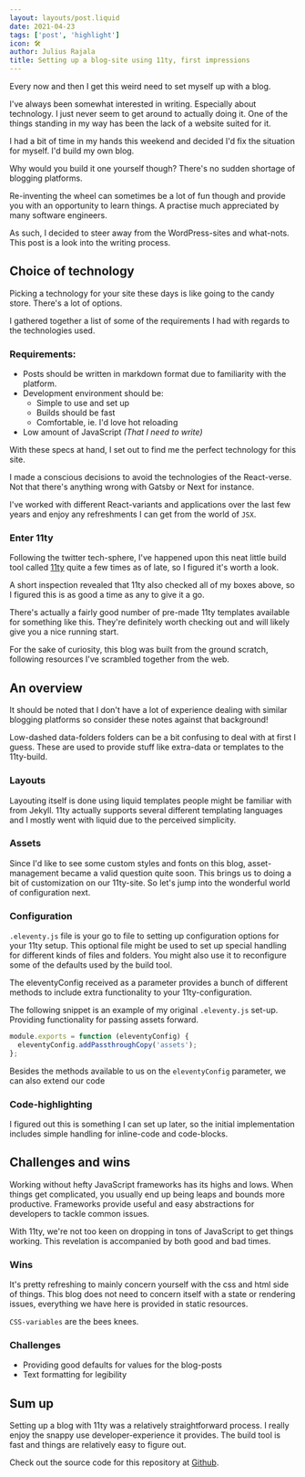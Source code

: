 ```yaml
---
layout: layouts/post.liquid
date: 2021-04-23
tags: ['post', 'highlight']
icon: 🛠
author: Julius Rajala
title: Setting up a blog-site using 11ty, first impressions
---
```



Every now and then I get this weird need to set myself up with a blog.

I've always been somewhat interested in writing. Especially about technology. I just never seem to get around to actually doing it. One of the things standing in my way has been the lack of a website suited for it.

I had a bit of time in my hands this weekend and decided I'd fix the situation for myself. I'd build my own blog.

Why would you build it one yourself though? There's no sudden shortage of blogging platforms.

Re-inventing the wheel can sometimes be a lot of fun though and provide you with an opportunity to learn things. A practise much appreciated by many software engineers.

As such, I decided to steer away from the WordPress-sites and what-nots. This post is a look into the writing process.

## Choice of technology

Picking a technology for your site these days is like going to the candy store. There's a lot of options.

I gathered together a list of some of the requirements I had with regards to the technologies used.

### Requirements:

- Posts should be written in markdown format due to familiarity with the platform.
- Development environment should be:
  - Simple to use and set up
  - Builds should be fast
  - Comfortable, ie. I'd love hot reloading
- Low amount of JavaScript *(That I need to write)*

With these specs at hand, I set out to find me the perfect technology for this site.

I made a conscious decisions to avoid the technologies of the React-verse. Not that there's anything wrong with Gatsby or Next for instance.

I've worked with different React-variants and applications over the last few years and enjoy any refreshments I can get from the world of `JSX`.

### Enter 11ty

Following the twitter tech-sphere, I've happened upon this neat little build tool called [11ty](https://www.11ty.dev) quite a few times as of late, so I figured it's worth a look.

A short inspection revealed that 11ty also checked all of my boxes above, so I figured this is as good a time as any to give it a go.

There's actually a fairly good number of pre-made 11ty templates available for something like this. They're definitely worth checking out and will likely give you a nice running start.

For the sake of curiosity, this blog was built from the ground scratch, following resources I've scrambled together from the web.

## An overview

It should be noted that I don't have a lot of experience dealing with similar blogging platforms so consider these notes against that background!

Low-dashed data-folders folders can be a bit confusing to deal with at first I guess. These are used to provide stuff like extra-data or templates to the 11ty-build.

### Layouts

Layouting itself is done using liquid templates people might be familiar with from Jekyll. 11ty actually supports several different templating languages and I mostly went with liquid due to the perceived simplicity.

### Assets

Since I'd like to see some custom styles and fonts on this blog, asset-management became a valid question quite soon. This brings us to doing a bit of customization on our 11ty-site. So let's jump into the wonderful world of configuration next.

### Configuration

`.eleventy.js` file is your go to file to setting up configuration options for your 11ty setup. This optional file might be used to set up special handling for different kinds of files and folders. You might also use it to reconfigure some of the defaults used by the build tool.

The eleventyConfig received as a parameter provides a bunch of different methods to include extra functionality to your 11ty-configuration.

The following snippet is an example of my original `.eleventy.js` set-up. Providing functionality for passing assets forward.

```javascript
module.exports = function (eleventyConfig) {
  eleventyConfig.addPassthroughCopy('assets');
};
```

Besides the methods available to us on the `eleventyConfig` parameter, we can also extend our code


### Code-highlighting

I figured out this is something I can set up later, so the initial implementation includes simple handling for inline-code and code-blocks.

## Challenges and wins

Working without hefty JavaScript frameworks has its highs and lows. When things get complicated, you usually end up being leaps and bounds more productive. Frameworks provide useful and easy abstractions for developers to tackle common issues.

With 11ty, we're not too keen on dropping in tons of JavaScript to get things working. This revelation is accompanied by both good and bad times.

### Wins

It's pretty refreshing to mainly concern yourself with the css and html side of things. This blog does not need to concern itself with a state or rendering issues, everything we have here is provided in static resources.

`CSS-variables` are the bees knees.

### Challenges

- Providing good defaults for values for the blog-posts
- Text formatting for legibility

## Sum up

Setting up a blog with 11ty was a relatively straightforward process. I really enjoy the snappy use developer-experience it provides. The build tool is fast and things are relatively easy to figure out.

Check out the source code for this repository at [Github](https://github.com/juliusrajala/half-developed).